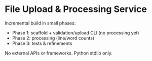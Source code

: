 # File Upload & Processing Service

Incremental build in small phases:
- Phase 1: scaffold + validation/upload CLI (no processing yet)
- Phase 2: processing (line/word counts)
- Phase 3: tests & refinements

No external APIs or frameworks. Python stdlib only.